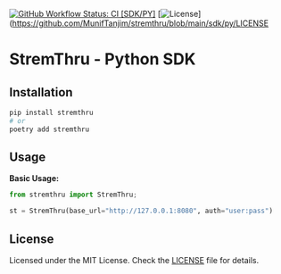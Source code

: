 [![GitHub Workflow Status: CI [SDK/PY]](https://img.shields.io/github/actions/workflow/status/MunifTanjim/stremthru/ci-sdk-py.yml?branch=main&label=CI%20%5BSDK%2FPY%5D&style=for-the-badge)](https://github.com/MunifTanjim/stremthru/actions/workflows/ci-sdk-py.yml)
[![License](https://img.shields.io/github/license/MunifTanjim/stremthru?style=for-the-badge)](https://github.com/MunifTanjim/stremthru/blob/main/sdk/py/LICENSE

# StremThru - Python SDK

## Installation

```sh
pip install stremthru
# or
poetry add stremthru
```

## Usage

**Basic Usage:**

```py
from stremthru import StremThru;

st = StremThru(base_url="http://127.0.0.1:8080", auth="user:pass")
```

## License

Licensed under the MIT License. Check the [LICENSE](./LICENSE) file for details.
